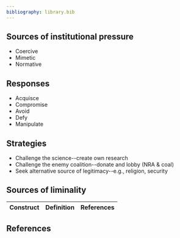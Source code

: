 ```yaml
---
bibliography: library.bib
---
```


## Sources of institutional pressure

* Coercive
* Mimetic
* Normative

## Responses

* Acquisce
* Compromise
* Avoid
* Defy
* Manipulate

## Strategies

* Challenge the science--create own research
* Challenge the enemy coalition--donate and lobby (NRA & coal)
* Seek alternative source of legitimacy--e.g., religion, security 




## Sources of liminality

Construct   | Definition        | References    
---         | ---               | ---


## References
